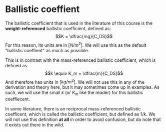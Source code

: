 # Ballistic coeffient

The ballistic coefficient that is used in the literature of this course is the **weight-referenced** ballistic coefficient, defined as:
$$K = \dfrac{mg}{C_DS}$$
For this reason, its units are in [$N/m^2$]. We will use this as the default "ballistic coeffient" as much as possible.

This is in contrast with the mass-referenced ballistic coefficient, which is defined as 
$$k \equiv K_m = \dfrac{m}{C_DS}$$
And therefore has units in [$kg/m^2$]. We will not use this in any of the derivation and theory here, but it may sometimes come up in examples. As such, we will use the small $k$ (or $K_m$ like the reader) for this ballistic coeffiecent.

In some literature, there is an reciprocal mass-referenced ballistic coefficent, which is called the ballistic coefficient, but defined as $1/k$. We will not use this definition **at all** in order to avoid confusion, but do note that it exists out there in the wild.